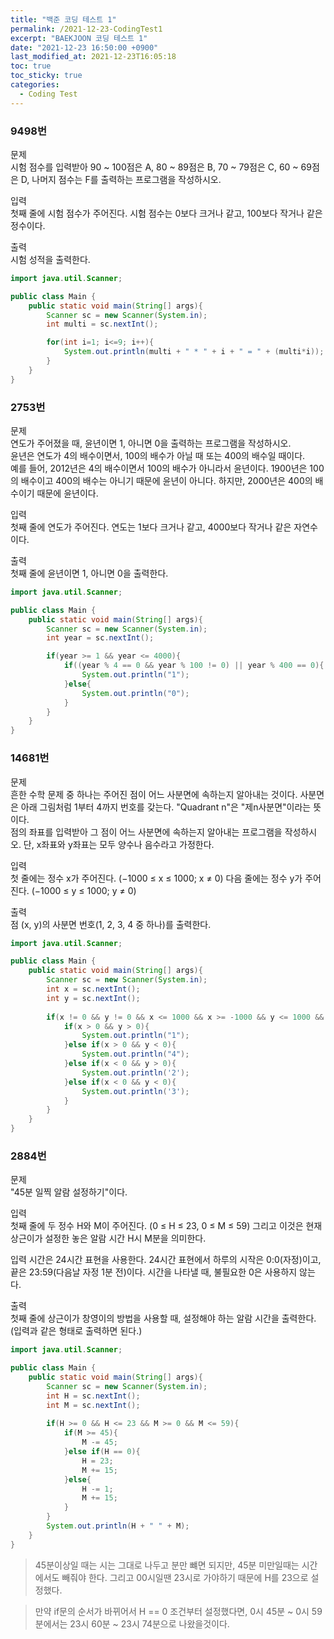 ```yaml
---
title: "백준 코딩 테스트 1"
permalink: /2021-12-23-CodingTest1
excerpt: "BAEKJOON 코딩 테스트 1"
date: "2021-12-23 16:50:00 +0900"
last_modified_at: 2021-12-23T16:05:18
toc: true
toc_sticky: true
categories:
  - Coding Test
---
```


### 9498번<br/>
문제<br/>
시험 점수를 입력받아 90 ~ 100점은 A, 80 ~ 89점은 B, 70 ~ 79점은 C, 60 ~ 69점은 D, 나머지 점수는 F를 출력하는 프로그램을 작성하시오.<br/>

입력<br/>
첫째 줄에 시험 점수가 주어진다. 시험 점수는 0보다 크거나 같고, 100보다 작거나 같은 정수이다.<br/>

출력<br/>
시험 성적을 출력한다.<br/>

```java
import java.util.Scanner;

public class Main {
	public static void main(String[] args){
		Scanner sc = new Scanner(System.in);
		int multi = sc.nextInt();

		for(int i=1; i<=9; i++){
			System.out.println(multi + " * " + i + " = " + (multi*i));
		}
	}
}
```

### 2753번<br/>

문제<br/>
연도가 주어졌을 때, 윤년이면 1, 아니면 0을 출력하는 프로그램을 작성하시오.<br/>
윤년은 연도가 4의 배수이면서, 100의 배수가 아닐 때 또는 400의 배수일 때이다.<br/>
예를 들어, 2012년은 4의 배수이면서 100의 배수가 아니라서 윤년이다. 1900년은 100의 배수이고 400의 배수는 아니기 때문에 윤년이 아니다. 하지만, 2000년은 400의 배수이기 때문에 윤년이다.<br/>

입력<br/>
첫째 줄에 연도가 주어진다. 연도는 1보다 크거나 같고, 4000보다 작거나 같은 자연수이다.<br/>

출력<br/>
첫째 줄에 윤년이면 1, 아니면 0을 출력한다.

```java
import java.util.Scanner;

public class Main {
	public static void main(String[] args){	  
		Scanner sc = new Scanner(System.in);
		int year = sc.nextInt();

        if(year >= 1 && year <= 4000){
    		if((year % 4 == 0 && year % 100 != 0) || year % 400 == 0){
    		    System.out.println("1");
    		}else{
    		    System.out.println("0");
    		}
        }
	}
}
```
### 14681번 
문제<br/>
흔한 수학 문제 중 하나는 주어진 점이 어느 사분면에 속하는지 알아내는 것이다. 사분면은 아래 그림처럼 1부터 4까지 번호를 갖는다. "Quadrant n"은 "제n사분면"이라는 뜻이다.<br/>
점의 좌표를 입력받아 그 점이 어느 사분면에 속하는지 알아내는 프로그램을 작성하시오. 단, x좌표와 y좌표는 모두 양수나 음수라고 가정한다.<br/>

입력<br/>
첫 줄에는 정수 x가 주어진다. (−1000 ≤ x ≤ 1000; x ≠ 0) 다음 줄에는 정수 y가 주어진다. (−1000 ≤ y ≤ 1000; y ≠ 0)<br/>

출력<br/>
점 (x, y)의 사분면 번호(1, 2, 3, 4 중 하나)를 출력한다.<br/>

```java
import java.util.Scanner;

public class Main {
	public static void main(String[] args){
        Scanner sc = new Scanner(System.in);
        int x = sc.nextInt();
        int y = sc.nextInt();
        
        if(x != 0 && y != 0 && x <= 1000 && x >= -1000 && y <= 1000 && y >= -1000){
            if(x > 0 && y > 0){
                System.out.println("1");
            }else if(x > 0 && y < 0){
                System.out.println("4");
            }else if(x < 0 && y > 0){
                System.out.println('2');
            }else if(x < 0 && y < 0){
                System.out.println('3');
            }
        }
	}
}
```

### 2884번
문제<br/>
"45분 일찍 알람 설정하기"이다.<br/>

입력<br/>
첫째 줄에 두 정수 H와 M이 주어진다. (0 ≤ H ≤ 23, 0 ≤ M ≤ 59) 그리고 이것은 현재 상근이가 설정한 놓은 알람 시간 H시 M분을 의미한다.<br/>

입력 시간은 24시간 표현을 사용한다. 24시간 표현에서 하루의 시작은 0:0(자정)이고, 끝은 23:59(다음날 자정 1분 전)이다. 시간을 나타낼 때, 불필요한 0은 사용하지 않는다.<br/>

출력<br/>
첫째 줄에 상근이가 창영이의 방법을 사용할 때, 설정해야 하는 알람 시간을 출력한다. (입력과 같은 형태로 출력하면 된다.)

```java
import java.util.Scanner;

public class Main {
	public static void main(String[] args){
	    Scanner sc = new Scanner(System.in);
	    int H = sc.nextInt();
	    int M = sc.nextInt();
	    
	    if(H >= 0 && H <= 23 && M >= 0 && M <= 59){
	        if(M >= 45){
	            M -= 45;
	        }else if(H == 0){
	            H = 23;
	            M += 15;
	        }else{
	            H -= 1;
	            M += 15;
	        }
	    }
	    System.out.println(H + " " + M);
	}
}
```
> 45분이상일 때는 시는 그대로 나두고 분만 뺴면 되지만, 45분 미만일때는 시간에서도 빼줘야 한다.
> 그리고 00시일땐 23시로 가야하기 때문에 H를 23으로 설정했다.

> 만약 if문의 순서가 바뀌어서 H == 0 조건부터 설정했다면, 0시 45분 ~ 0시 59분에서는 23시 60분 ~ 23시 74분으로 나왔을것이다.

